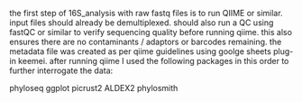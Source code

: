 the first step of 16S_analysis with raw fastq files is to run QIIME or similar.
input files should already be demultiplexed.
should also run a QC using fastQC or similar to verify sequencing quality before running qiime.
this also ensures there are no contaminants / adaptors or barcodes remaining.
the metadata file was created as per qiime guidelines using goolge sheets plug-in keemei.
after running qiime I used the following packages in this order to further interrogate the data:

phyloseq
ggplot
picrust2
ALDEX2
phylosmith


